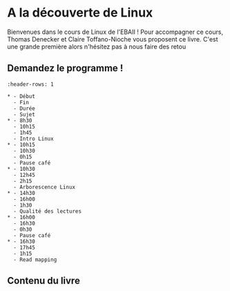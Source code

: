# A la découverte de Linux

Bienvenues dans le cours de Linux de l'EBAII ! Pour accompagner ce cours, Thomas Denecker et Claire Toffano-Nioche vous proposent ce livre. 
C'est une grande première alors n'hésitez pas à nous faire des retou

## Demandez le programme ! 

```{list-table}
:header-rows: 1

* - Début
  - Fin
  - Durée
  - Sujet
* - 8h30
  - 10h15
  - 1h45
  - Intro Linux
* - 10h15
  - 10h30
  - 0h15
  - Pause café
* - 10h30
  - 12h45
  - 2h15
  - Arborescence Linux
* - 14h30
  - 16h00
  - 1h30
  - Qualité des lectures
* - 16h00
  - 16h30
  - 0h30
  - Pause café
* - 16h30
  - 17h45
  - 1h15
  - Read mapping
```

## Contenu du livre

```{tableofcontents}
```
